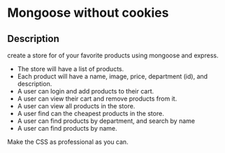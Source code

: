 # Mongoose without cookies

## Description

create a store for of your favorite products using mongoose and express.
- The store will have a list of products.
- Each product will have a name, image, price, department (id), and description.
- A user can login and add products to their cart.
- A user can view their cart and remove products from it.
- A user can view all products in the store.
- A user find can the cheapest products in the store.
- A user can find products by department, and search by name
- A user can find products by name.

Make the CSS as professional as you can.
